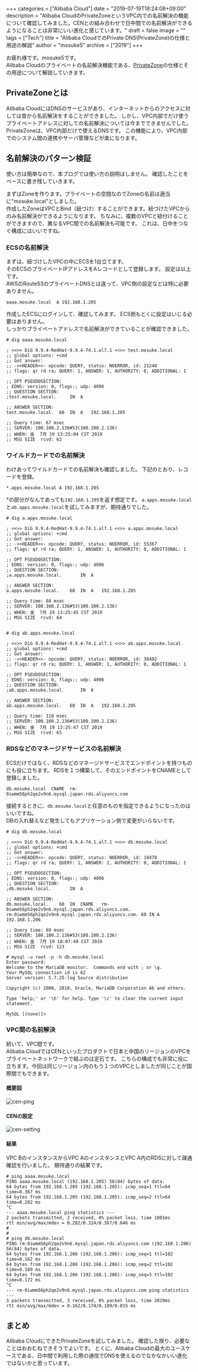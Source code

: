 +++
categories = ["Alibaba Cloud"]
date = "2019-07-19T18:24:08+09:00"
description = "Alibaba CloudのPrivateZoneというVPC内での名前解決の機能について確認してみました。CENとの組み合わせで日中間での名前解決ができるようになることは非常にいい進化と感じています。"
draft = false
image = ""
tags = ["Tech"]
title = "Alibaba CloudでのPrivate DNS(PrivateZone)の仕様と用途の解説"
author = "mosuke5"
archive = ["2019"]
+++

お疲れ様です。mosuke5です。  
Alibaba Cloudのプライベートの名前解決機能である、<a href="https://www.alibabacloud.com/products/private-zone" target="_bkank">PrivateZone</a>の仕様とその用途について解説していきます。

## PrivateZoneとは
Alibaba CloudにはDNSのサービスがあり、インターネットからのアクセスに対しては昔から名前解決をすることができました。
しかし、VPC内部でだけ使うプライベートアドレスに対しての名前解決については今までできませんでした。
PrivateZoneは、VPC内部だけで使えるDNSです。
この機能により、VPC内部でのシステム間の連携やサーバ管理などが楽になります。
<!--more-->

## 名前解決のパターン検証
使い方は簡単なので、本ブログでは使い方の説明はしません。
確認したことをベースに書き残していきます。

まずはZoneを作ります。プライベートの空間なのでZoneの名前は適当に"mosuke.local"としました。  
作成したZoneはVPCとBind（紐づけ）することができます。紐づけたVPCからのみ名前解決ができるようになります。
ちなみに、複数のVPCと紐付けることができますので、異なるVPC間での名前解決も可能です。
これは、日中をつなぐ構成にはいいですね。

### ECSの名前解決
まずは、紐づけしたVPCの中にECSを1台立てます。  
そのECSのプライベートIPアドレスをAレコードとして登録します。
設定は以上です。  
AWSのRoute53のプライベートDNSとは違って、VPC側の設定などは特に必要ありません。

```
aaaa.mosuke.local  A 192.168.1.205 
```

作成したECSにログインして、確認してみます。
ECS側もとくに設定はいじる必要はありません。  
しっかりプライベートアドレスで名前解決ができていることが確認できました。

```
# dig aaaa.mosuke.local

; <<>> DiG 9.9.4-RedHat-9.9.4-74.1.al7.1 <<>> test.mosuke.local
;; global options: +cmd
;; Got answer:
;; ->>HEADER<<- opcode: QUERY, status: NOERROR, id: 21240
;; flags: qr rd ra; QUERY: 1, ANSWER: 1, AUTHORITY: 0, ADDITIONAL: 1

;; OPT PSEUDOSECTION:
; EDNS: version: 0, flags:; udp: 4096
;; QUESTION SECTION:
;test.mosuke.local.		IN	A

;; ANSWER SECTION:
test.mosuke.local.	60	IN	A	192.168.1.205

;; Query time: 67 msec
;; SERVER: 100.100.2.136#53(100.100.2.136)
;; WHEN: 金  7月 19 13:25:04 CST 2019
;; MSG SIZE  rcvd: 62
```

### ワイルドカードでの名前解決
わけあってワイルドカードでの名前解決も確認しました。
下記のとおり、レコードを登録。

```
*.apps.mosuke.local A 192.168.1.205 
```

*の部分がなんであっても`192.168.1.205`を返す想定です。
`a.apps.mosuke.local`と`ab.apps.mosuke.local`を試してみますが、期待通りでした。

```
# dig a.apps.mosuke.local

; <<>> DiG 9.9.4-RedHat-9.9.4-74.1.al7.1 <<>> a.apps.mosuke.local
;; global options: +cmd
;; Got answer:
;; ->>HEADER<<- opcode: QUERY, status: NOERROR, id: 55367
;; flags: qr rd ra; QUERY: 1, ANSWER: 1, AUTHORITY: 0, ADDITIONAL: 1

;; OPT PSEUDOSECTION:
; EDNS: version: 0, flags:; udp: 4096
;; QUESTION SECTION:
;a.apps.mosuke.local.		IN	A

;; ANSWER SECTION:
a.apps.mosuke.local.	60	IN	A	192.168.1.205

;; Query time: 84 msec
;; SERVER: 100.100.2.136#53(100.100.2.136)
;; WHEN: 金  7月 19 13:25:45 CST 2019
;; MSG SIZE  rcvd: 64


# dig ab.apps.mosuke.local

; <<>> DiG 9.9.4-RedHat-9.9.4-74.1.al7.1 <<>> ab.apps.mosuke.local
;; global options: +cmd
;; Got answer:
;; ->>HEADER<<- opcode: QUERY, status: NOERROR, id: 38492
;; flags: qr rd ra; QUERY: 1, ANSWER: 1, AUTHORITY: 0, ADDITIONAL: 1

;; OPT PSEUDOSECTION:
; EDNS: version: 0, flags:; udp: 4096
;; QUESTION SECTION:
;ab.apps.mosuke.local.		IN	A

;; ANSWER SECTION:
ab.apps.mosuke.local.	60	IN	A	192.168.1.205

;; Query time: 110 msec
;; SERVER: 100.100.2.136#53(100.100.2.136)
;; WHEN: 金  7月 19 13:25:47 CST 2019
;; MSG SIZE  rcvd: 65

```

### RDSなどのマネージドサービスの名前解決
ECSだけではなく、RDSなどのマネージドサービスでエンドポイントを持つものにも役に立ちます。
RDSを１つ構築して、そのエンドポイントをCNAMEとして登録しました。

```
db.mosuke.local  CNAME  rm-0iwmm56ph2qe2v9n6.mysql.japan.rds.aliyuncs.com
```

接続するときに、`db.mosuke.local`と任意のものを指定できるようになったのはいいですね。  
DBの入れ替えなど発生してもアプリケーション側で変更がいらないです。

```
# dig db.mosuke.local

; <<>> DiG 9.9.4-RedHat-9.9.4-74.1.al7.1 <<>> db.mosuke.local
;; global options: +cmd
;; Got answer:
;; ->>HEADER<<- opcode: QUERY, status: NOERROR, id: 18478
;; flags: qr rd ra; QUERY: 1, ANSWER: 2, AUTHORITY: 0, ADDITIONAL: 1

;; OPT PSEUDOSECTION:
; EDNS: version: 0, flags:; udp: 4096
;; QUESTION SECTION:
;db.mosuke.local.		IN	A

;; ANSWER SECTION:
db.mosuke.local.	60	IN	CNAME	rm-0iwmm56ph2qe2v9n6.mysql.japan.rds.aliyuncs.com.
rm-0iwmm56ph2qe2v9n6.mysql.japan.rds.aliyuncs.com. 60 IN A 192.168.1.206

;; Query time: 69 msec
;; SERVER: 100.100.2.136#53(100.100.2.136)
;; WHEN: 金  7月 19 18:07:49 CST 2019
;; MSG SIZE  rcvd: 123

# mysql -u root -p -h db.mosuke.local
Enter password:
Welcome to the MariaDB monitor.  Commands end with ; or \g.
Your MySQL connection id is 62
Server version: 5.7.25-log Source distribution

Copyright (c) 2000, 2018, Oracle, MariaDB Corporation Ab and others.

Type 'help;' or '\h' for help. Type '\c' to clear the current input statement.

MySQL [(none)]>
```

### VPC間の名前解決
続いて、VPC間です。  
Alibaba CloudではCENといったプロダクトで日本と中国のリージョンのVPCをプライベートネットワークで結ぶのは定石です。
こちらの構成でも非常に役に立ちます。今回は同じリージョン内のもう１つのVPCとしましたが同じことが国際間でもできます。

#### 概要図
![cen-ping](/image/alibaba-cen-ping.png)

#### CENの設定
![cen-setting](/image/alibaba-cen-setting.png)

#### 結果
VPC BのインスタンスからVPC AのインスタンスとVPC A内のRDSに対して疎通確認を行いました。
期待通りの結果です。

```
# ping aaaa.mosuke.local
PING aaaa.mosuke.local (192.168.1.205) 56(84) bytes of data.
64 bytes from 192.168.1.205 (192.168.1.205): icmp_seq=1 ttl=64 time=0.367 ms
64 bytes from 192.168.1.205 (192.168.1.205): icmp_seq=2 ttl=64 time=0.282 ms
^C
--- aaaa.mosuke.local ping statistics ---
2 packets transmitted, 2 received, 0% packet loss, time 1001ms
rtt min/avg/max/mdev = 0.282/0.324/0.367/0.046 ms
#
#
# ping db.mosuke.local
PING rm-0iwmm56ph2qe2v9n6.mysql.japan.rds.aliyuncs.com (192.168.1.206) 56(84) bytes of data.
64 bytes from 192.168.1.206 (192.168.1.206): icmp_seq=1 ttl=102 time=0.162 ms
64 bytes from 192.168.1.206 (192.168.1.206): icmp_seq=2 ttl=102 time=0.189 ms
64 bytes from 192.168.1.206 (192.168.1.206): icmp_seq=3 ttl=102 time=0.172 ms
^C
--- rm-0iwmm56ph2qe2v9n6.mysql.japan.rds.aliyuncs.com ping statistics ---
3 packets transmitted, 3 received, 0% packet loss, time 2019ms
rtt min/avg/max/mdev = 0.162/0.174/0.189/0.015 ms
```

## まとめ
Alibaba CloudにできたPrivateZoneを試してみました。
確認した限り、必要なことはおおむねできそうでよいです。
とくに、Alibaba Cloudの最大のユースケースである、日中間で利用した際の通信でDNSを使えるのでなかなかいい進化ではないかと思っています。
